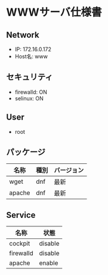 # WWWサーバ仕様書

## Network

* IP: 172.16.0.172
* Host名: www

## セキュリティ
* firewalld: ON
* selinux: ON


## User

* root

## パッケージ

| 名称    | 種別     | バージョン |
|---------|---------|---------|
| wget    | dnf     | 最新     |
| apache  | dnf     | 最新     |

## Service

| 名称    | 状態     |
|---------|---------|
| cockpit    | disable |
| firewalld  | disable |
| apache     | enable |

